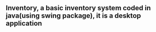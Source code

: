 ## Inventory, a basic inventory system coded in java(using swing package), it is a desktop application
